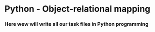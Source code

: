 # Python - Object-relational mapping
### Here wew will write all our task files in Python programming
